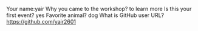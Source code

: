 Your name:yair
Why you came to the workshop?
to learn more
Is this your first event?
yes
Favorite animal?
dog
What is GitHub user URL?
https://github.com/yair2601
